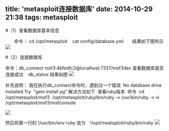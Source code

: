 title: 'metasploit连接数据库'
date: 2014-10-29 21:38
tags: metasploit
---


#（1）查看数据库基本信息
<!--more-->
       命令： cd /opt/metasploit
   cat config/database.yml
      结果如下图所示
![](http://img.blog.csdn.net/20141029212002844)






#（2）连接数据库

命令：db_connect msf3:4bfedfc2@localhost:7337/msf3dev
查看数据库是否连接成功    db_status
结果如图
![](http://img.blog.csdn.net/20141029212419589)





补充说明：
我在执行db_connect命令时，遇到过一个错误  No database drive installed.Try  "gem
install pg"
解决方法如下
 查看ruby版本  命令  cd /opt/metasploit/msf3
 /opt/metasploit/ruby/bin/ruby -v
/usr/bin/ruby -v
vi /opt/metasploit/msf3/msfconsole  



![](http://img.blog.csdn.net/20141029213346728)





然后将第一行的 !/usr/bin/env ruby 改为　!/opt/meatsploit/ruby/bin/ruby
![](http://img.blog.csdn.net/20141029213350550)


